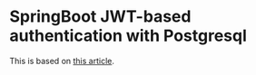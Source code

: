 # SpringBoot JWT-based authentication with Postgresql

This is based on [this article](https://bezkoder.com/spring-boot-security-postgresql-jwt-authentication/).
